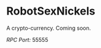 RobotSexNickels
================================

A crypto-currency. Coming soon.

*RPC Port:* 55555
